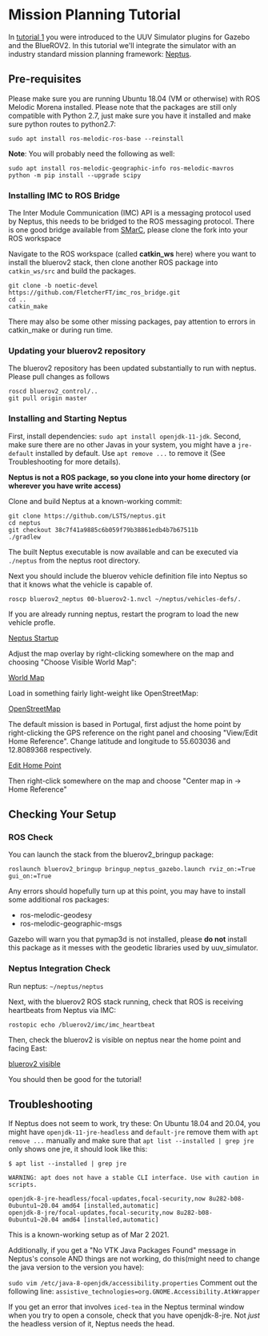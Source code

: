 # Mission Planning Tutorial #

In [tutorial 1](TUTORIAL-01.md) you were introduced to the UUV Simulator plugins for Gazebo and the BlueROV2.
 In this tutorial we'll integrate the simulator with an industry standard mission planning framework: [Neptus](https://github.com/LSTS/neptus).

## Pre-requisites ##

Please make sure you are running Ubuntu 18.04 (VM or otherwise) with ROS Melodic Morena installed. 
Please note that the packages are still only compatible with Python 2.7, just make sure you have it installed and make sure python routes to python2.7:

```
sudo apt install ros-melodic-ros-base --reinstall
```

**Note**: You will probably need the following as well:

```
sudo apt install ros-melodic-geographic-info ros-melodic-mavros
python -m pip install --upgrade scipy
```

### Installing IMC to ROS Bridge ###

The Inter Module Communication (IMC) API is a messaging protocol used by Neptus, this needs to be bridged to the ROS messaging protocol. 
There is one good bridge available from [SMarC](https://smarc.se/), please clone the fork into your ROS workspace

Navigate to the ROS workspace (called **catkin_ws** here) where you want to install the bluerov2 stack, then clone another ROS package into `catkin_ws/src` and build the packages.

```
git clone -b noetic-devel https://github.com/FletcherFT/imc_ros_bridge.git
cd ..
catkin_make
```

There may also be some other missing packages, pay attention to errors in catkin_make or during run time.

### Updating your bluerov2 repository ###

The bluerov2 repository has been updated substantially to run with neptus. Please pull changes as follows

```
roscd bluerov2_control/..
git pull origin master
```

### Installing and Starting Neptus ###

First, install dependencies: `sudo apt install openjdk-11-jdk`.
Second, make sure there are no other Javas in your system, you might have a `jre-default` installed by default. Use `apt remove ...` to remove it (See Troubleshooting for more details).

**Neptus is not a ROS package, so you clone into your home directory (or wherever you have write access)**

Clone and build Neptus at a known-working commit:
```
git clone https://github.com/LSTS/neptus.git
cd neptus
git checkout 38c7f41a9885c6b059f79b38861edb4b7b67511b
./gradlew
```

The built Neptus executable is now available and can be executed via ```./neptus``` from the neptus root directory.

Next you should include the bluerov vehicle definition file into Neptus so that it knows what the vehicle is capable of.

```
roscp bluerov2_neptus 00-bluerov2-1.nvcl ~/neptus/vehicles-defs/.
```

If you are already running neptus, restart the program to load the new vehicle profle.

[Neptus Startup](doc/imgs/neptus_001.png)

Adjust the map overlay by right-clicking somewhere on the map and choosing "Choose Visible World Map":

[World Map](doc/imgs/neptus_002.png)

Load in something fairly light-weight like OpenStreetMap:

[OpenStreetMap](doc/imgs/neptus_003.png)

The default mission is based in Portugal, first adjust the home point by right-clicking the GPS reference on the right panel 
and choosing "View/Edit Home Reference". Change latitude and longitude to 55.603036 and 12.8089368 respectively.

[Edit Home Point](docs/imgs/neptus_004.png)

Then right-click somewhere on the map and choose "Center map in -> Home Reference"

## Checking Your Setup ##

### ROS Check ###

You can launch the stack from the bluerov2_bringup package:

```
roslaunch bluerov2_bringup bringup_neptus_gazebo.launch rviz_on:=True gui_on:=True
```

Any errors should hopefully turn up at this point, you may have to install some additional ros packages:

- ros-melodic-geodesy
- ros-melodic-geographic-msgs

Gazebo will warn you that pymap3d is not installed, please **do not** install this package as it messes with the geodetic libraries used by uuv_simulator.

### Neptus Integration Check ###

Run neptus: `~/neptus/neptus`

Next, with the bluerov2 ROS stack running, check that ROS is receiving heartbeats from Neptus via IMC:

```
rostopic echo /bluerov2/imc/imc_heartbeat
```

Then, check the bluerov2 is visible on neptus near the home point and facing East:

[bluerov2 visible](doc/imgs/neptus_005.png)

You should then be good for the tutorial!

## Troubleshooting ##

If Neptus does not seem to work, try these:
On Ubuntu 18.04 and 20.04, you might have `openjdk-11-jre-headless` and `default-jre` remove them with `apt remove ...` manually and make sure that `apt list --installed | grep jre` only shows one jre, it should look like this:
```
$ apt list --installed | grep jre

WARNING: apt does not have a stable CLI interface. Use with caution in scripts.

openjdk-8-jre-headless/focal-updates,focal-security,now 8u282-b08-0ubuntu1~20.04 amd64 [installed,automatic]
openjdk-8-jre/focal-updates,focal-security,now 8u282-b08-0ubuntu1~20.04 amd64 [installed,automatic]
```
This is a known-working setup as of Mar 2 2021.


Additionally, if you get a "No VTK Java Packages Found" message in Neptus's console AND things are not working, do this(might need to change the java version to the version you have):

`sudo vim /etc/java-8-openjdk/accessibility.properties`
Comment out the following line:
`assistive_technologies=org.GNOME.Accessibility.AtkWrapper`

If you get an error that involves `iced-tea` in the Neptus terminal window when you try to open a console, check that you have openjdk-8-jre. Not _just_ the headless version of it, Neptus needs the head.